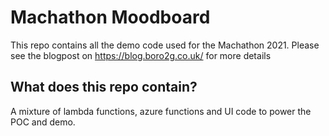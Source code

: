 # Machathon Moodboard

This repo contains all the demo code used for the Machathon 2021. 
Please see the blogpost on https://blog.boro2g.co.uk/ for more details

## What does this repo contain?

A mixture of lambda functions, azure functions and UI code to power the POC and demo.
